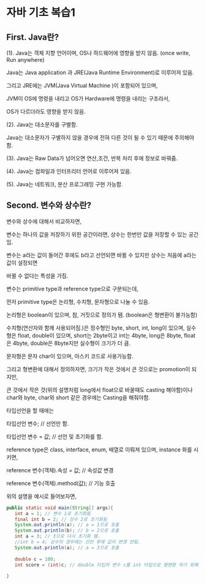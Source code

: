 # 자바 기초 복습1

## First. Java란?

(1). Java는 객체 지향 언어이며, OS나 하드웨어에 영향을 받지 않음. (once write, Run anywhere)



Java는 Java application 과 JRE(Java Runtime Environment)로 이루어져 있음.

그리고  JRE에는 JVM(Java Virtual Machine )이 포함되어 있으며,

JVM이 OS에 명령을 내리고 OS가 Hardware에 명령을 내리는 구조라서,

OS가 다르더라도  영향을 받지 않음.



(2). Java는 대소문자를 구별함.



Java는 대소문자가 구별하지 않을 경우에 전혀 다른 것이 될 수 있기 때문에 주의해야함.



(3). Java는 Raw Data가 넘어오면 연산,조건, 반복 처리 후에 정보로 바꿔줌.



(4). Java는 컴파일과 인터프리터 언어로 이루어져 있음.



(5). Java는 네트워크, 분산 프로그래밍 구현 가능함. 



## Second. 변수와 상수란?



변수와 상수에 대해서 비교하자면, 

변수는 하나의 값을 저장하기 위한 공간이라면, 상수는 한번만 값을 저장할 수 있는 공간임.

변수는 a라는 값이 들어간 후에도 b라고 선언되면 바뀔 수 있지만 상수는 처음에 a라는 값이 설정되면 

바뀔 수 없다는 특성을 가짐.



변수는 primitive type과 reference type으로 구분되는데,



먼저 primitive type은 논리형, 수치형, 문자형으로 나눌 수 있음.



논리형은 boolean이 있으며, 참, 거짓으로 정의가 됌. (boolean은 형변환이 불가능함)

수치형(연산자와 함께 사용되어짐.)은 정수형인 byte, short, int, long이 있으며, 실수형은 float, double이 있으며, short는 2byte이고 int는 4byte, long은 8byte, float은 4byte, double은 8byte지만 실수형이 크기가 더 큼.

문자형은 문자 char이 있으며, 아스키 코드로 사용가능함.



그리고 형변환에 대해서 정의하자면, 크기가 작은 것에서 큰 것으로는 promotion이 되지만,

큰 것에서 작은 것(위의 설명처럼 long에서 float으로 바꿀때도 casting 해야함)이나 char와 byte, char와 short 같은 경우에는 Casting을 해줘야함.



타입선언을 할 때에는 

타입선언 변수; // 선언만 함.

타입선언 변수 = 값; // 선언 및 초기화를 함.



reference type은 class, interface, enum, 배열로 이뤄져 있으며, instance 화를 시키면,

reference 변수(객체).속성 = 값;  // 속성값 변경

reference 변수(객체).method(값); // 기능 호출



위의 설명을 예시로 들어보자면,



```java
public static void main(String[] args){
   int a = 1; // 변수 1로 초기화됨
   final int b = 2; // 상수 2로 초기화됨
   System.out.println(a); // a = 1으로 호출
   System.out.println(b); // b = 2으로 호출 
   int a = 3; // 3으로 다시 초기화 됌.
   //int b = 4; 상수의 경우에는 선언 후에 값이 변경 안됨.
   System.out.println(a); // a = 3으로 호출
  
   double c = 100;
   int score = (int)c; // double 타입의 변수 c를 int 타입으로 형변환 하기 위해 casting 함.
    
}
```



















 



